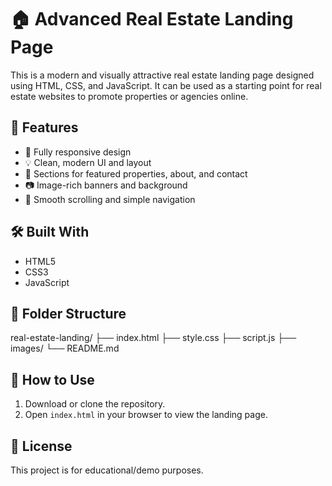 # 🏠 Advanced Real Estate Landing Page

This is a modern and visually attractive real estate landing page designed using HTML, CSS, and JavaScript. It can be used as a starting point for real estate websites to promote properties or agencies online.

## 🚀 Features

- 📱 Fully responsive design
- 💡 Clean, modern UI and layout
- 🏢 Sections for featured properties, about, and contact
- 📷 Image-rich banners and background
- 🧭 Smooth scrolling and simple navigation

## 🛠️ Built With

- HTML5
- CSS3
- JavaScript

## 📁 Folder Structure

real-estate-landing/ ├── index.html ├── style.css ├── script.js ├── images/ └── README.md

## 📌 How to Use

1. Download or clone the repository.
2. Open `index.html` in your browser to view the landing page.

## 📃 License

This project is for educational/demo purposes.